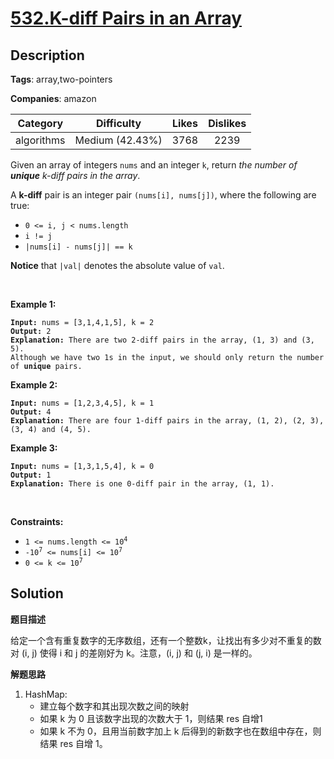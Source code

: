 # [532.K-diff Pairs in an Array](https://leetcode.com/problems/k-diff-pairs-in-an-array/description/)

## Description

**Tags**: array,two-pointers

**Companies**: amazon

| Category | Difficulty | Likes | Dislikes |
| :------: | :--------: | :---: | :------: |
| algorithms | Medium (42.43%) | 3768 | 2239 |

<p>Given an array of integers <code>nums</code> and an integer <code>k</code>, return <em>the number of <b>unique</b> k-diff pairs in the array</em>.</p>
<p>A <strong>k-diff</strong> pair is an integer pair <code>(nums[i], nums[j])</code>, where the following are true:</p>
<ul>
  <li><code>0 &lt;= i, j &lt; nums.length</code></li>
  <li><code>i != j</code></li>
  <li><code>|nums[i] - nums[j]| == k</code></li>
</ul>
<p><strong>Notice</strong> that <code>|val|</code> denotes the absolute value of <code>val</code>.</p>
<p>&nbsp;</p>
<p><strong class="example">Example 1:</strong></p>
<pre><code><strong>Input:</strong> nums = [3,1,4,1,5], k = 2
<strong>Output:</strong> 2
<strong>Explanation:</strong> There are two 2-diff pairs in the array, (1, 3) and (3, 5).
Although we have two 1s in the input, we should only return the number of <strong>unique</strong> pairs.</code></pre>
<p><strong class="example">Example 2:</strong></p>
<pre><code><strong>Input:</strong> nums = [1,2,3,4,5], k = 1
<strong>Output:</strong> 4
<strong>Explanation:</strong> There are four 1-diff pairs in the array, (1, 2), (2, 3), (3, 4) and (4, 5).</code></pre>
<p><strong class="example">Example 3:</strong></p>
<pre><code><strong>Input:</strong> nums = [1,3,1,5,4], k = 0
<strong>Output:</strong> 1
<strong>Explanation:</strong> There is one 0-diff pair in the array, (1, 1).</code></pre>
<p>&nbsp;</p>
<p><strong>Constraints:</strong></p>
<ul>
  <li><code>1 &lt;= nums.length &lt;= 10<sup>4</sup></code></li>
  <li><code>-10<sup>7</sup> &lt;= nums[i] &lt;= 10<sup>7</sup></code></li>
  <li><code>0 &lt;= k &lt;= 10<sup>7</sup></code></li>
</ul>

## Solution

**题目描述**

给定一个含有重复数字的无序数组，还有一个整数k，让找出有多少对不重复的数对 (i, j) 使得 i 和 j 的差刚好为 k。注意，(i, j) 和 (j, i) 是一样的。

**解题思路**

1. HashMap:
   - 建立每个数字和其出现次数之间的映射
   - 如果 k 为 0 且该数字出现的次数大于 1，则结果 res 自增1
   - 如果 k 不为 0，且用当前数字加上 k 后得到的新数字也在数组中存在，则结果 res 自增 1。

